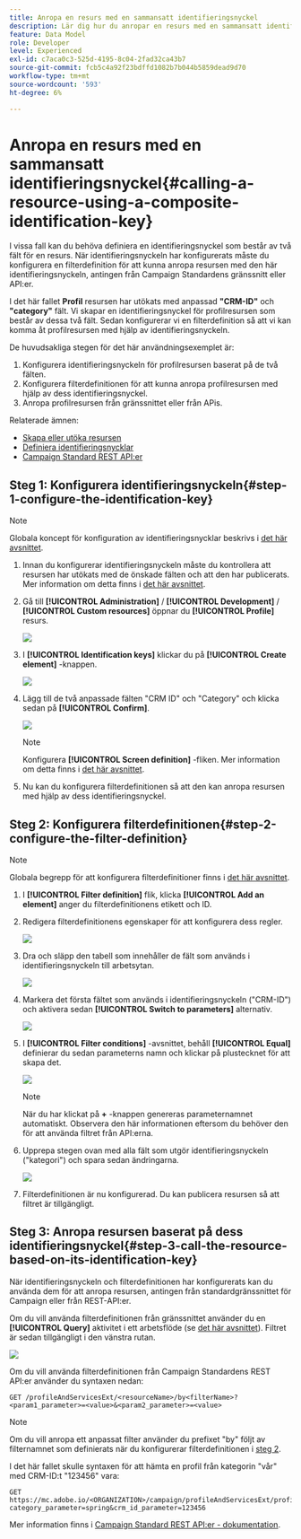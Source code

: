 ```yaml
---
title: Anropa en resurs med en sammansatt identifieringsnyckel
description: Lär dig hur du anropar en resurs med en sammansatt identifieringsnyckel
feature: Data Model
role: Developer
level: Experienced
exl-id: c7aca0c3-525d-4195-8c04-2fad32ca43b7
source-git-commit: fcb5c4a92f23bdffd1082b7b044b5859dead9d70
workflow-type: tm+mt
source-wordcount: '593'
ht-degree: 6%

---
```


# Anropa en resurs med en sammansatt identifieringsnyckel{#calling-a-resource-using-a-composite-identification-key}

I vissa fall kan du behöva definiera en identifieringsnyckel som består av två fält för en resurs. När identifieringsnyckeln har konfigurerats måste du konfigurera en filterdefinition för att kunna anropa resursen med den här identifieringsnyckeln, antingen från Campaign Standardens gränssnitt eller API:er.

I det här fallet **Profil** resursen har utökats med anpassad **&quot;CRM-ID&quot;** och **&quot;category&quot;** fält. Vi skapar en identifieringsnyckel för profilresursen som består av dessa två fält. Sedan konfigurerar vi en filterdefinition så att vi kan komma åt profilresursen med hjälp av identifieringsnyckeln.

De huvudsakliga stegen för det här användningsexemplet är:

1. Konfigurera identifieringsnyckeln för profilresursen baserat på de två fälten.
1. Konfigurera filterdefinitionen för att kunna anropa profilresursen med hjälp av dess identifieringsnyckel.
1. Anropa profilresursen från gränssnittet eller från APis.

Relaterade ämnen:

* [Skapa eller utöka resursen](../../developing/using/creating-or-extending-the-resource.md)
* [Definiera identifieringsnycklar](../../developing/using/configuring-the-resource-s-data-structure.md#defining-identification-keys)
* [Campaign Standard REST API:er](../../api/using/get-started-apis.md)

## Steg 1: Konfigurera identifieringsnyckeln{#step-1-configure-the-identification-key}

>[!NOTE]
> Globala koncept för konfiguration av identifieringsnycklar beskrivs i [det här avsnittet](../../developing/using/configuring-the-resource-s-data-structure.md#defining-identification-keys).

1. Innan du konfigurerar identifieringsnyckeln måste du kontrollera att resursen har utökats med de önskade fälten och att den har publicerats. Mer information om detta finns i [det här avsnittet](../../developing/using/creating-or-extending-the-resource.md).

1. Gå till **[!UICONTROL Administration]** / **[!UICONTROL Development]** / **[!UICONTROL Custom resources]** öppnar du **[!UICONTROL Profile]** resurs.

   ![](assets/uc_idkey1.png)

1. I **[!UICONTROL Identification keys]** klickar du på **[!UICONTROL Create element]** -knappen.

   ![](assets/uc_idkey2.png)

1. Lägg till de två anpassade fälten &quot;CRM ID&quot; och &quot;Category&quot; och klicka sedan på **[!UICONTROL Confirm]**.

   ![](assets/uc_idkey3.png)

   >[!NOTE]
   > Konfigurera **[!UICONTROL Screen definition]** -fliken. Mer information om detta finns i [det här avsnittet](../../developing/using/configuring-the-screen-definition.md).

1. Nu kan du konfigurera filterdefinitionen så att den kan anropa resursen med hjälp av dess identifieringsnyckel.

## Steg 2: Konfigurera filterdefinitionen{#step-2-configure-the-filter-definition}

>[!NOTE]
> Globala begrepp för att konfigurera filterdefinitioner finns i [det här avsnittet](../../developing/using/configuring-filter-definition.md).

1. I **[!UICONTROL Filter definition]** flik, klicka **[!UICONTROL Add an element]** anger du filterdefinitionens etikett och ID.

1. Redigera filterdefinitionens egenskaper för att konfigurera dess regler.

   ![](assets/uc_idkey4.png)

1. Dra och släpp den tabell som innehåller de fält som används i identifieringsnyckeln till arbetsytan.

   ![](assets/uc_idkey5.png)

1. Markera det första fältet som används i identifieringsnyckeln (&quot;CRM-ID&quot;) och aktivera sedan **[!UICONTROL Switch to parameters]** alternativ.

   ![](assets/uc_idkey6.png)

1. I **[!UICONTROL Filter conditions]** -avsnittet, behåll **[!UICONTROL Equal]** definierar du sedan parameterns namn och klickar på plustecknet för att skapa det.

   ![](assets/uc_idkey7.png)

   >[!NOTE]
   > När du har klickat på **+** -knappen genereras parameternamnet automatiskt. Observera den här informationen eftersom du behöver den för att använda filtret från API:erna.

1. Upprepa stegen ovan med alla fält som utgör identifieringsnyckeln (&quot;kategori&quot;) och spara sedan ändringarna.

   ![](assets/uc_idkey8.png)

1. Filterdefinitionen är nu konfigurerad. Du kan publicera resursen så att filtret är tillgängligt.

## Steg 3: Anropa resursen baserat på dess identifieringsnyckel{#step-3-call-the-resource-based-on-its-identification-key}

När identifieringsnyckeln och filterdefinitionen har konfigurerats kan du använda dem för att anropa resursen, antingen från standardgränssnittet för Campaign eller från REST-API:er.

Om du vill använda filterdefinitionen från gränssnittet använder du en **[!UICONTROL Query]** aktivitet i ett arbetsflöde (se [det här avsnittet](../../automating/using/query.md)). Filtret är sedan tillgängligt i den vänstra rutan.

![](assets/uc_idkey9.png)

Om du vill använda filterdefinitionen från Campaign Standardens REST API:er använder du syntaxen nedan:

```
GET /profileAndServicesExt/<resourceName>/by<filterName>?<param1_parameter>=<value>&<param2_parameter>=<value>
```

>[!NOTE]
>Om du vill anropa ett anpassat filter använder du prefixet &quot;by&quot; följt av filternamnet som definierats när du konfigurerar filterdefinitionen i [steg 2](../../developing/using/uc-calling-resource-id-key.md#step-2-configure-the-filter-definition).

I det här fallet skulle syntaxen för att hämta en profil från kategorin &quot;vår&quot; med CRM-ID:t &quot;123456&quot; vara:

```
GET https://mc.adobe.io/<ORGANIZATION>/campaign/profileAndServicesExt/profile/byidentification_key?category_parameter=spring&crm_id_parameter=123456
```

Mer information finns i [Campaign Standard REST API:er - dokumentation](../../api/using/filtering.md).
